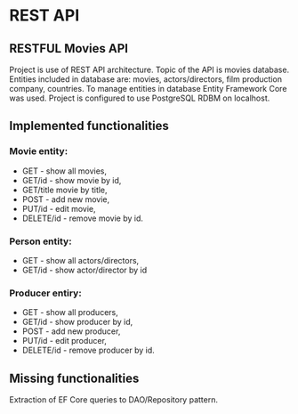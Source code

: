 # REST API
## RESTFUL Movies API

Project is use of REST API architecture. Topic of the API is movies database.
Entities included in database are: movies, actors/directors, film production company, countries.
To manage entities in database Entity Framework Core was used. Project is configured to use PostgreSQL RDBM on localhost.

## Implemented functionalities
### Movie entity:
* GET - show all movies,
* GET/id - show movie by id,
* GET/title movie by title,
* POST - add new movie,
* PUT/id - edit movie,
* DELETE/id - remove movie by id.

### Person entity:
* GET - show all actors/directors,
* GET/id - show actor/director by id

### Producer entiry:
* GET - show all producers,
* GET/id - show producer by id,
* POST - add new producer,
* PUT/id - edit producer,
* DELETE/id - remove producer by id.

## Missing functionalities
Extraction of EF Core queries to DAO/Repository pattern.
